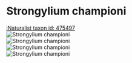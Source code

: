 
Strongylium championi
=====================
  
[iNaturalist taxon id: 475497](https://www.inaturalist.org/taxa/475497)  
![Strongylium championi](https://inaturalist-open-data.s3.amazonaws.com/photos/214355097/medium.jpeg)  
![Strongylium championi](https://inaturalist-open-data.s3.amazonaws.com/photos/214478485/medium.jpg)  
![Strongylium championi](https://inaturalist-open-data.s3.amazonaws.com/photos/214478636/medium.jpg)  
![Strongylium championi](https://inaturalist-open-data.s3.amazonaws.com/photos/214478718/medium.jpg)
